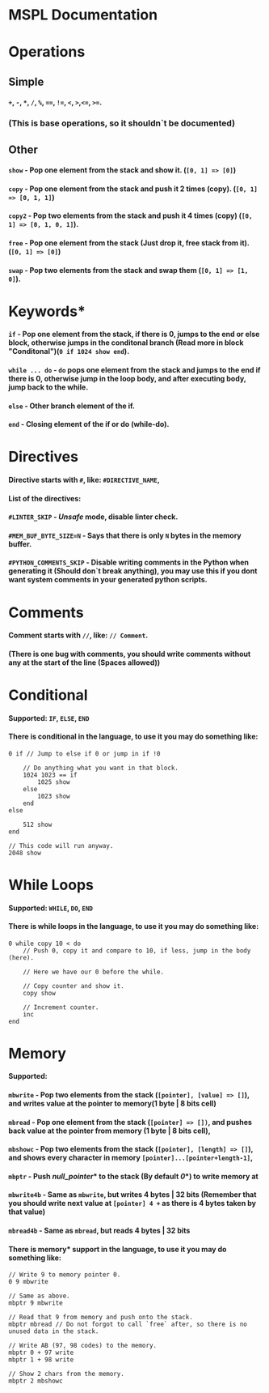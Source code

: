 # MSPL Documentation

# Operations
## Simple
#### `+`, `-`, `*`, `/`, `%`, `==`, `!=`, `<`, `>`,`<=`, `>=`.
### (This is base operations, so it shouldn`t be documented)
## Other
#### `show` - Pop one element from the stack and show it. (`[0, 1] => [0]`)
#### `copy` - Pop one element from the stack and push it 2 times (copy). (`[0, 1] => [0, 1, 1]`)
#### `copy2` - Pop two elements from the stack and push it 4 times (copy) (`[0, 1] => [0, 1, 0, 1]`).
#### `free` - Pop one element from the stack (Just drop it, free stack from it). (`[0, 1] => [0]`)
#### `swap` - Pop two elements from the stack and swap them (`[0, 1] => [1, 0]`).

# Keywords*
#### `if` - Pop one element from the stack, if there is 0, jumps to the end or else block, otherwise jumps in the conditonal branch (Read more in block "Conditonal")(`0 if 1024 show end`).
#### `while ... do` - `do` pops one element from the stack and jumps to the end if there is 0, otherwise jump in the loop body, and after executing body, jump back to the while.
#### `else` - Other branch element of the if.
#### `end` - Closing element of the if or do (while-do).

# Directives
#### Directive starts with `#`, like: `#DIRECTIVE_NAME`,
#### List of the directives:
#### `#LINTER_SKIP` - *Unsafe* mode, disable linter check.
#### `#MEM_BUF_BYTE_SIZE=N` - Says that there is only `N` bytes in the memory buffer.
#### `#PYTHON_COMMENTS_SKIP` - Disable writing comments in the Python when generating it (Should don`t break anything), you may use this if you dont want system comments in your generated python scripts.

# Comments
#### Comment starts with `//`, like: `// Comment`.
#### (There is one bug with comments, you should write comments without any at the start of the line (Spaces allowed))

# Conditional
#### Supported: `IF`, `ELSE`, `END`
#### There is conditional in the language, to use it you may do something like:
```
0 if // Jump to else if 0 or jump in if !0

    // Do anything what you want in that block.
    1024 1023 == if
        1025 show
    else
        1023 show
    end
else

    512 show
end

// This code will run anyway.
2048 show
```

# While Loops
#### Supported: `WHILE`, `DO`, `END`
#### There is while loops in the language, to use it you may do something like:
```
0 while copy 10 < do
    // Push 0, copy it and compare to 10, if less, jump in the body (here).
    
    // Here we have our 0 before the while.
    
    // Copy counter and show it.
    copy show
    
    // Increment counter.
    inc
end
```

# Memory
#### Supported: 
#### `mbwrite` - Pop two elements from the stack (`[pointer], [value] => []`), and writes value at the pointer to memory(1 byte | 8 bits cell)
#### `mbread` - Pop one element from the stack (`[pointer] => [])`, and pushes back value at the pointer from memory (1 byte | 8 bits cell), 
#### `mbshowc` - Pop two elements from the stack (`[pointer], [length] => []`), and shows every character in memory `[pointer]...[pointer+length-1]`, 
#### `mbptr` - Push *null_pointer** to the stack (By default *0**) to write memory at
#### `mbwrite4b` - Same as `mbwrite`, but writes 4 bytes | 32 bits (Remember that you should write next value at `[pointer] 4 +` as there is 4 bytes taken by that value)
#### `mbread4b` - Same as `mbread`, but reads 4 bytes | 32 bits
#### There is memory* support in the language, to use it you may do something like:
```
// Write 9 to memory pointer 0.
0 9 mbwrite

// Same as above.
mbptr 9 mbwrite

// Read that 9 from memory and push onto the stack.
mbptr mbread // Do not forgot to call `free` after, so there is no unused data in the stack.

// Write AB (97, 98 codes) to the memory.
mbptr 0 + 97 write
mbptr 1 + 98 write

// Show 2 chars from the memory.
mbptr 2 mbshowc
```